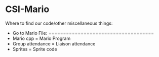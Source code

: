 # CSI-Mario

Where to find our code/other miscellaneous things:
* Go to Mario File:
====================================
* Mario cpp = Mario Program
* Group attendance = Liaison attendance
* Sprites = Sprite code


